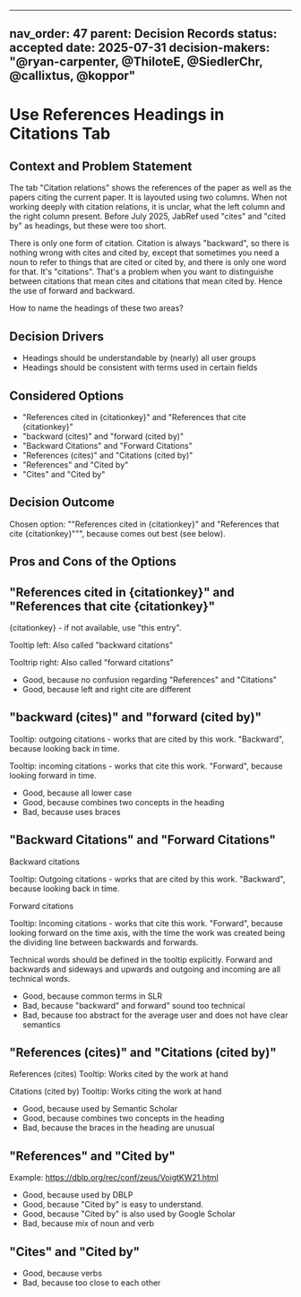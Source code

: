 ---
nav_order: 47
parent: Decision Records
status: accepted
date: 2025-07-31
 decision-makers: "@ryan-carpenter, @ThiloteE, @SiedlerChr, @callixtus, @koppor"
 ---
<!-- markdownlint-disable-next-line MD025 -->
# Use References Headings in Citations Tab

## Context and Problem Statement

The tab "Citation relations" shows the references of the paper as well as the papers citing the current paper.
It is layouted using two columns.
When not working deeply with citation relations, it is unclar, what the left column and the right column present.
Before July 2025, JabRef used "cites" and "cited by" as headings, but these were too short.

There is only one form of citation. Citation is always "backward", so there is nothing wrong with cites and cited by, except that sometimes you need a noun to refer to things that are cited or cited by, and there is only one word for that.
It's "citations".
That's a problem when you want to distinguishe between citations that mean cites and citations that mean cited by. Hence the use of forward and backward.

How to name the headings of these two areas?

## Decision Drivers

* Headings should be understandable by (nearly) all user groups
* Headings should be consistent with terms used in certain fields

## Considered Options

* "References cited in {citationkey}" and "References that cite {citationkey}"
* "backward (cites)" and "forward (cited by)"
* "Backward Citations" and "Forward Citations"
* "References (cites)" and "Citations (cited by)"
* "References" and "Cited by"
* "Cites" and "Cited by"

## Decision Outcome

Chosen option: ""References cited in {citationkey}" and "References that cite {citationkey}""", because comes out best (see below).

## Pros and Cons of the Options

## "References cited in {citationkey}" and "References that cite {citationkey}"

{citationkey} - if not available, use "this entry".

Tooltip left: Also called "backward citations"

Tooltrip right: Also called "forward citations"

* Good, because no confusion regarding "References" and "Citations"
* Good, because left and right cite are different

## "backward (cites)" and "forward (cited by)"

Tooltip: outgoing citations - works that are cited by this work. "Backward", because looking back in time.

Tooltip: incoming citations - works that cite this work. "Forward", because looking forward in time.

* Good, because all lower case
* Good, because combines two concepts in the heading
* Bad, because uses braces

## "Backward Citations" and "Forward Citations"

Backward citations

Tooltip: Outgoing citations - works that are cited by this work. "Backward", because looking back in time.

Forward citations

Tooltip: Incoming citations - works that cite this work. "Forward", because looking forward on the time axis, with the time the work was created being the dividing line between backwards and forwards.

Technical words should be defined in the tooltip explicitly. Forward and backwards and sideways and upwards and outgoing and incoming are all technical words.

* Good, because common terms in SLR
* Bad, because "backward" and forward" sound too technical
* Bad, because too abstract for the average user and does not have clear semantics

## "References (cites)" and "Citations (cited by)"

References (cites)
Tooltip: Works cited by the work at hand

Citations (cited by)
Tooltip: Works citing the work at hand

* Good, because used by Semantic Scholar
* Good, because combines two concepts in the heading
* Bad, because the braces in the heading are unusual

## "References" and "Cited by"

Example: https://dblp.org/rec/conf/zeus/VoigtKW21.html

* Good, because used by DBLP
* Good, because "Cited by" is easy to understand.
* Good, because "Cited by" is also used by Google Scholar
* Bad, because mix of noun and verb

## "Cites" and "Cited by"

* Good, because verbs
* Bad, because too close to each other
